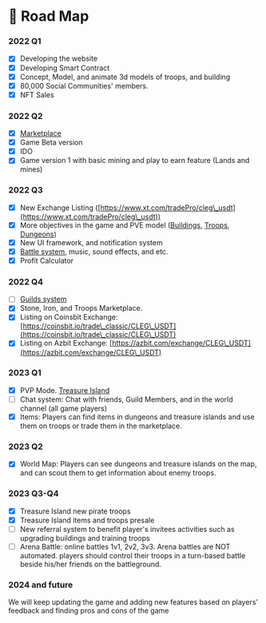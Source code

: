 # 📜 Road Map

### 2022 Q1

* [x] Developing the website
* [x] Developing Smart Contract
* [x] Concept, Model, and animate 3d models of troops, and building
* [x] 80,000 Social Communities' members.
* [x] NFT Sales

### 2022 Q2

* [x] [Marketplace](../guides/marketplace.md)
* [x] Game Beta version
* [x] IDO
* [x] Game version 1 with basic mining and play to earn feature (Lands and mines)

### 2022 Q3

* [x] New Exchange Listing ([https://www.xt.com/tradePro/cleg\_usdt](https://www.xt.com/tradePro/cleg\_usdt))
* [x] More objectives in the game and PVE model ([Buildings](../guides/buildings.md), [Troops](../guides/heroes.md), [Dungeons](../guides/adventures.md#dungeons))
* [x] New UI framework, and notification system
* [x] [Battle system](../guides/battles.md), music, sound effects, and etc.
* [x] Profit Calculator

### 2022 Q4

* [ ] [Guilds system](../guides/guilds.md)
* [x] Stone, Iron, and Troops Marketplace.
* [x] Listing on Coinsbit Exchange: [https://coinsbit.io/trade\_classic/CLEG\_USDT](https://coinsbit.io/trade\_classic/CLEG\_USDT)
* [x] Listing on Azbit Exchange: [https://azbit.com/exchange/CLEG\_USDT](https://azbit.com/exchange/CLEG\_USDT)

### 2023 Q1

* [x] PVP Mode. [Treasure Island](../guides/adventures.md#treasure-island)
* [ ] Chat system: Chat with friends, Guild Members, and in the world channel (all game players)
* [x] Items: Players can find items in dungeons and treasure islands and use them on troops or trade them in the marketplace.

### 2023 Q2

* [x] World Map: Players can see dungeons and treasure islands on the map, and can scout them to get information about enemy troops.

### 2023 Q3-Q4

* [x] Treasure Island new pirate troops
* [x] Treasure Island items and troops presale
* [ ] New referral system to benefit player's invitees activities such as upgrading buildings and training troops
* [ ] Arena Battle: online battles 1v1, 2v2, 3v3. Arena battles are NOT automated. players should control their troops in a turn-based battle beside his/her friends on the battleground.

### 2024 and future

We will keep updating the game and adding new features based on players' feedback and finding pros and cons of the game

